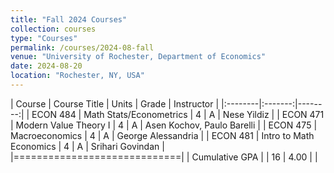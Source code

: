 ```yaml
---
title: "Fall 2024 Courses"
collection: courses
type: "Courses"
permalink: /courses/2024-08-fall
venue: "University of Rochester, Department of Economics"
date: 2024-08-20
location: "Rochester, NY, USA"
---
```


| Course | Course Title | Units | Grade | Instructor |
|:--------|:-------:|--------:|
| ECON 484 | Math Stats/Econometrics | 4 | A | Nese Yildiz |
| ECON 471 | Modern Value Theory I | 4 | A | Asen Kochov, Paulo Barelli |
| ECON 475   | Macroeconomics   | 4   | A | George Alessandria |
| ECON 481   | Intro to Math Economics   | 4 | A | Srihari Govindan |
|=============================|
| Cumulative GPA   |    | 16   | 4.00 | |

